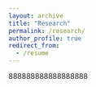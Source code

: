 ```yaml
---
layout: archive
title: "Research"
permalink: /research/
author_profile: true
redirect_from:
  - /resume
---
```


888888888888888888
